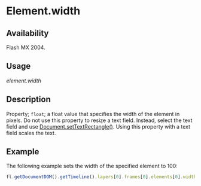 # Element.width

## Availability

Flash MX 2004.

## Usage

*element.width*

## Description

Property; `float`; a float value that specifies the width of the element in pixels.
Do not use this property to resize a text field. Instead, select the text field and use [Document.setTextRectangle()](../Document_object/Document9846.md). Using this property with a text field scales the text.

## Example

The following example sets the width of the specified element to 100:

```javascript
fl.getDocumentDOM().getTimeline().layers[0].frames[0].elements[0].width = 100;
```

